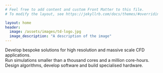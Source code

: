 ```yaml
---
# Feel free to add content and custom Front Matter to this file.
# To modify the layout, see https://jekyllrb.com/docs/themes/#overriding-theme-defaults

layout: home
header:
  image: /assets/images/td-logo.jpg
  image_description: "A description of the image"
---
```



Develop bespoke solutions for high resolution and massive scale CFD applications.  
Run simulations smaller than a thousand cores and a million core-hours.
Design algorithms, develop software and build specialised hardware.  



